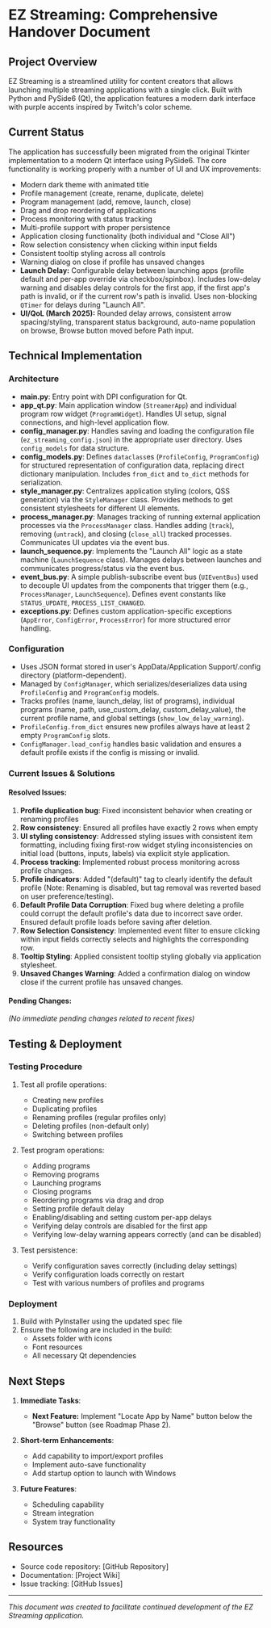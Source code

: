 # EZ Streaming: Comprehensive Handover Document

## Project Overview
EZ Streaming is a streamlined utility for content creators that allows launching multiple streaming applications with a single click. Built with Python and PySide6 (Qt), the application features a modern dark interface with purple accents inspired by Twitch's color scheme.

## Current Status
The application has successfully been migrated from the original Tkinter implementation to a modern Qt interface using PySide6. The core functionality is working properly with a number of UI and UX improvements:

- Modern dark theme with animated title
- Profile management (create, rename, duplicate, delete)
- Program management (add, remove, launch, close)
- Drag and drop reordering of applications
- Process monitoring with status tracking
- Multi-profile support with proper persistence
- Application closing functionality (both individual and "Close All")
- Row selection consistency when clicking within input fields
- Consistent tooltip styling across all controls
- Warning dialog on close if profile has unsaved changes
- **Launch Delay:** Configurable delay between launching apps (profile default and per-app override via checkbox/spinbox). Includes low-delay warning and disables delay controls for the first app, if the first app's path is invalid, or if the current row's path is invalid. Uses non-blocking `QTimer` for delays during "Launch All".
- **UI/QoL (March 2025):** Rounded delay arrows, consistent arrow spacing/styling, transparent status background, auto-name population on browse, Browse button moved before Path input.

## Technical Implementation

### Architecture
- **main.py**: Entry point with DPI configuration for Qt.
- **app_qt.py**: Main application window (`StreamerApp`) and individual program row widget (`ProgramWidget`). Handles UI setup, signal connections, and high-level application flow.
- **config_manager.py**: Handles saving and loading the configuration file (`ez_streaming_config.json`) in the appropriate user directory. Uses `config_models` for data structure.
- **config_models.py**: Defines `dataclass`es (`ProfileConfig`, `ProgramConfig`) for structured representation of configuration data, replacing direct dictionary manipulation. Includes `from_dict` and `to_dict` methods for serialization.
- **style_manager.py**: Centralizes application styling (colors, QSS generation) via the `StyleManager` class. Provides methods to get consistent stylesheets for different UI elements.
- **process_manager.py**: Manages tracking of running external application processes via the `ProcessManager` class. Handles adding (`track`), removing (`untrack`), and closing (`close_all`) tracked processes. Communicates UI updates via the event bus.
- **launch_sequence.py**: Implements the "Launch All" logic as a state machine (`LaunchSequence` class). Manages delays between launches and communicates progress/status via the event bus.
- **event_bus.py**: A simple publish-subscribe event bus (`UIEventBus`) used to decouple UI updates from the components that trigger them (e.g., `ProcessManager`, `LaunchSequence`). Defines event constants like `STATUS_UPDATE`, `PROCESS_LIST_CHANGED`.
- **exceptions.py**: Defines custom application-specific exceptions (`AppError`, `ConfigError`, `ProcessError`) for more structured error handling.

### Configuration
- Uses JSON format stored in user's AppData/Application Support/.config directory (platform-dependent).
- Managed by `ConfigManager`, which serializes/deserializes data using `ProfileConfig` and `ProgramConfig` models.
- Tracks profiles (name, launch_delay, list of programs), individual programs (name, path, use_custom_delay, custom_delay_value), the current profile name, and global settings (`show_low_delay_warning`).
- `ProfileConfig.from_dict` ensures new profiles always have at least 2 empty `ProgramConfig` slots.
- `ConfigManager.load_config` handles basic validation and ensures a default profile exists if the config is missing or invalid.

### Current Issues & Solutions

#### Resolved Issues:
1. **Profile duplication bug**: Fixed inconsistent behavior when creating or renaming profiles
2. **Row consistency**: Ensured all profiles have exactly 2 rows when empty
3. **UI styling consistency**: Addressed styling issues with consistent item formatting, including fixing first-row widget styling inconsistencies on initial load (buttons, inputs, labels) via explicit style application.
4. **Process tracking**: Implemented robust process monitoring across profile changes.
5. **Profile indicators**: Added "(default)" tag to clearly identify the default profile (Note: Renaming is disabled, but tag removal was reverted based on user preference/testing).
6. **Default Profile Data Corruption**: Fixed bug where deleting a profile could corrupt the default profile's data due to incorrect save order. Ensured default profile loads before saving after deletion.
7. **Row Selection Consistency**: Implemented event filter to ensure clicking within input fields correctly selects and highlights the corresponding row.
8. **Tooltip Styling**: Applied consistent tooltip styling globally via application stylesheet.
9. **Unsaved Changes Warning**: Added a confirmation dialog on window close if the current profile has unsaved changes.

#### Pending Changes:
*(No immediate pending changes related to recent fixes)*

## Testing & Deployment

### Testing Procedure
1. Test all profile operations:
   - Creating new profiles
   - Duplicating profiles
   - Renaming profiles (regular profiles only)
   - Deleting profiles (non-default only)
   - Switching between profiles

2. Test program operations:
   - Adding programs
   - Removing programs
   - Launching programs
   - Closing programs
   - Reordering programs via drag and drop
   - Setting profile default delay
   - Enabling/disabling and setting custom per-app delays
   - Verifying delay controls are disabled for the first app
   - Verifying low-delay warning appears correctly (and can be disabled)

3. Test persistence:
   - Verify configuration saves correctly (including delay settings)
   - Verify configuration loads correctly on restart
   - Test with various numbers of profiles and programs

### Deployment
1. Build with PyInstaller using the updated spec file
2. Ensure the following are included in the build:
   - Assets folder with icons
   - Font resources
   - All necessary Qt dependencies

## Next Steps

1. **Immediate Tasks**:
   - **Next Feature:** Implement "Locate App by Name" button below the "Browse" button (see Roadmap Phase 2).

2. **Short-term Enhancements**:
   - Add capability to import/export profiles
   - Implement auto-save functionality
   - Add startup option to launch with Windows

3. **Future Features**:
   - Scheduling capability
   - Stream integration
   - System tray functionality

## Resources
- Source code repository: [GitHub Repository]
- Documentation: [Project Wiki]
- Issue tracking: [GitHub Issues]

---

*This document was created to facilitate continued development of the EZ Streaming application.*
